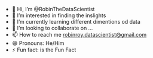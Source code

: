 - 👋 Hi, I’m @RobinTheDataScientist
- 👀 I’m interested in finding the inslights
- 🌱 I’m currently learning different dimentions od data
- 💞️ I’m looking to collaborate on ...
- 📫 How to reach me robinroy.datascientist@gmail.com
- 😄 Pronouns: He/Him
- ⚡ Fun fact: is the Fun Fact

<!---
RobinTheDataScientist/RobinTheDataScientist is a ✨ special ✨ repository because its `README.md` (this file) appears on your GitHub profile.
You can click the Preview link to take a look at your changes.
--->
